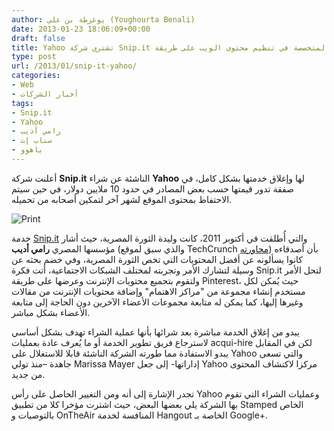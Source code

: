 ```yaml
---
author: يوغرطة بن علي (Youghourta Benali)
date: 2013-01-23 18:06:09+00:00
draft: false
title: Yahoo تشتري شركة Snip.it الناشئة المتخصصة في تنظيم محتوى الويب على طريقة Pinterest
type: post
url: /2013/01/snip-it-yahoo/
categories:
- Web
- أخبار الشركات
tags:
- Snip.it
- Yahoo
- رامي أديب
- سناب إت
- ياهوو
---
```


أعلنت شركة **Snip.it** الناشئة عن شراء **Yahoo** لها وإغلاق خدمتها بشكل كامل، في صفقة تدور قيمتها حسب بعض المصادر في حدود 10 ملايين دولار، في حين سيتم الاحتفاظ بمحتوى الموقع لشهر آخر لتمكين أصحابه من تحميله.




![Print](http://www.it-scoop.com/wp-content/uploads/2013/01/SnipIt-Logo.jpg)





خدمة [Snip.it](https://snip.it/) والتي أُطلقت في أكتوبر 2011، كانت وليدة الثورة المصرية، حيث أشار مؤسسها المصري **رامي أديب** (والذي سبق لموقع TechCrunch [محاورته](http://techcrunch.com/2013/01/22/yahoo-buys-snip-it-10-million/)) بأن أصدقاءه كانوا يسألونه عن أفضل المحتويات التي تخص الثورة المصرية، وفي خضم بحثه عن وسيلة لتشارك الأمر وتجربته لمختلف الشبكات الاجتماعية، أتت فكرة Snip.it لتحل الأمر ولتقوم بتجميع محتويات الإنترنت وعرضها على طريقة Pinterest، حيث يُمكن لكل مستخدم إنشاء مجموعة من "مراكز الاهتمام" وإضافة محتويات الإنترنت من مقالات وغيرها إليها، كما يمكن له متابعة مجموعات الأعضاء الآخرين دون الحاجة إلى متابعة الأعضاء بشكل مباشر.




يبدو من إغلاق الخدمة مباشرة بعد شرائها بأنها عملية الشراء تهدف بشكل أساسي لاسترجاع فريق تطوير الخدمة أو ما يُعرف عادة بعمليات acqui-hire لكن في المقابل يبدو الاستفادة مما طورته الشركة الناشئة قابلا للاستغلال على Yahoo والتي تسعى جاهدة –منذ تولي Marissa Mayer إداراتها- إلى جعل Yahoo مركزا لاكتشاف المحتوى من جديد.




تجدر الإشارة إلى أنه ومن التغيير الحاصل على رأس Yahoo وعمليات الشراء التي تقوم بها الشركة يلي بعضها البعض، حيث اشترت مؤخرا كلا من تطبيق Stamped الخاص بالتوصيات و OnTheAir المنافسة لخدمة Hangout الخاصة بـ Google+.



